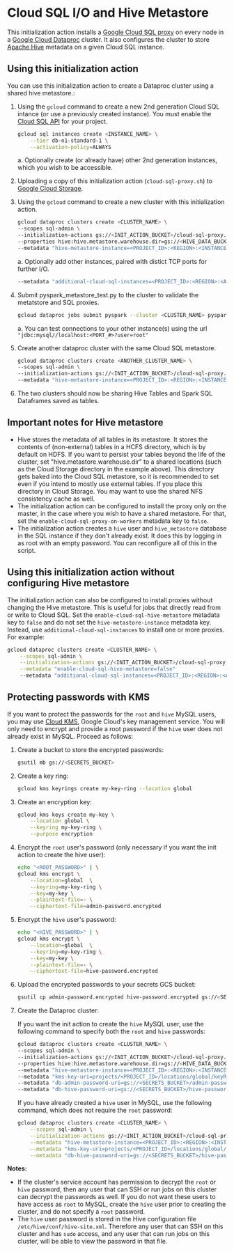 # Cloud SQL I/O and Hive Metastore

This initialization action installs a [Google Cloud SQL proxy](https://cloud.google.com/sql/docs/sql-proxy) on every node in a [Google Cloud Dataproc](https://cloud.google.com/dataproc) cluster. It also configures the cluster to store [Apache Hive](https://hive.apache.org) metadata on a given Cloud SQL instance.

## Using this initialization action

You can use this initialization action to create a Dataproc cluster using a shared hive metastore.:

1. Using the `gcloud` command to create a new 2nd generation Cloud SQL intance (or use a previously created instance). You must enable the [Cloud SQL API](https://console.cloud.google.com/apis/library/sqladmin.googleapis.com/?q=sql) for your project.

    ```bash
    gcloud sql instances create <INSTANCE_NAME> \
        --tier db-n1-standard-1 \
        --activation-policy=ALWAYS
    ```
    a. Optionally create (or already have) other 2nd generation instances, which you wish to be accessible.

2. Uploading a copy of this initialization action (`cloud-sql-proxy.sh`) to [Google Cloud Storage](https://cloud.google.com/storage).

3. Using the `gcloud` command to create a new cluster with this initialization action.

    ```bash
    gcloud dataproc clusters create <CLUSTER_NAME> \
    --scopes sql-admin \
    --initialization-actions gs://<INIT_ACTION_BUCKET>/cloud-sql-proxy.sh \
    --properties hive:hive.metastore.warehouse.dir=gs://<HIVE_DATA_BUCKET>/hive-warehouse \
    --metadata "hive-metastore-instance=<PROJECT_ID>:<REGION>:<INSTANCE_NAME>"
    ```
    a. Optionally add other instances, paired with distict TCP ports for further I/O.

    ```bash
    --metadata "additional-cloud-sql-instances=<PROJECT_ID>:<REGION>:<ANOTHER_INSTANCE_NAME>=tcp<PORT_#>[,...]"
    ```

4. Submit pyspark_metastore_test.py to the cluster to validate the metatstore and SQL proxies.
    ```bash
    gcloud dataproc jobs submit pyspark --cluster <CLUSTER_NAME> pyspark_metastore_test.py
    ```
    a. You can test connections to your other instance(s) using the url `"jdbc:mysql//localhost:<PORT_#>?user=root"`

5. Create another dataproc cluster with the same Cloud SQL metastore.
    ```bash
    gcloud dataproc clusters create <ANOTHER_CLUSTER_NAME> \
    --scopes sql-admin \
    --initialization-actions gs://<INIT_ACTION_BUCKET>/cloud-sql-proxy.sh \
    --metadata "hive-metastore-instance=<PROJECT_ID>:<REGION>:<INSTANCE_NAME>"
    ```

6. The two clusters should now be sharing Hive Tables and Spark SQL Dataframes saved as tables.

## Important notes for Hive metastore

* Hive stores the metadata of all tables in its metastore. It stores the contents of (non-external) tables in a HCFS directory, which is by default on HDFS. If you want to persist your tables beyond the life of the cluster, set "hive.metastore.warehouse.dir" to a shared locations (such as the Cloud Storage directory in the example above). This directory gets baked into the Cloud SQL metastore, so it is recommended to set even if you intend to mostly use external tables. If you place this directory in Cloud Storage. You may want to use the shared NFS consistency cache as well.
* The initialization action can be configured to install the proxy only on the master, in the case where you wish to have a shared metastore. For that, set the `enable-cloud-sql-proxy-on-workers` metadata key to `false`.
* The initialization action creates a `hive` user and `hive_metastore` database in the SQL instance if they don't already exist. It does this by logging in as root with an empty password. You can reconfigure all of this in the script.

## Using this initialization action without configuring Hive metastore

The initialization action can also be configured to install proxies without changing the Hive metastore. This is useful for jobs that directly read from or write to Cloud SQL. Set the `enable-cloud-sql-hive-metastore` metadata key to `false` and do not set the `hive-metastore-instance` metadata key. Instead, use `additional-cloud-sql-instances` to install one or more proxies. For example:

```bash
gcloud dataproc clusters create <CLUSTER_NAME> \
    --scopes sql-admin \
    --initialization-actions gs://<INIT_ACTION_BUCKET>/cloud-sql-proxy.sh \
    --metadata "enable-cloud-sql-hive-metastore=false"
    --metadata "additional-cloud-sql-instances=<PROJECT_ID>:<REGION>:<ANOTHER_INSTANCE_NAME>
```

## Protecting passwords with KMS

If you want to protect the passwords for the `root` and `hive` MySQL users, you may use [Cloud KMS](https://cloud.google.com/kms/),
Google Cloud's key management service. You will only need to encrypt and provide a root password if the `hive` user does not already exist in MySQL. Proceed as follows:

1. Create a bucket to store the encrypted passwords:

    ```bash
    gsutil mb gs://<SECRETS_BUCKET>
    ```

2. Create a key ring:

    ```bash
    gcloud kms keyrings create my-key-ring --location global
    ```

3. Create an encryption key:

    ```bash
    gcloud kms keys create my-key \
        --location global \
        --keyring my-key-ring \
        --purpose encryption
    ```

4. Encrypt the `root` user's password (only necessary if you want the init action to create the hive user):

    ```bash
    echo "<ROOT_PASSWORD>" | \
    gcloud kms encrypt \
        --location=global  \
        --keyring=my-key-ring \
        --key=my-key \
        --plaintext-file=- \
        --ciphertext-file=admin-password.encrypted
    ```

5. Encrypt the `hive` user's password:

    ```bash
    echo "<HIVE_PASSWORD>" | \
    gcloud kms encrypt \
        --location=global  \
        --keyring=my-key-ring \
        --key=my-key \
        --plaintext-file=- \
        --ciphertext-file=hive-password.encrypted
    ```

6. Upload the encrypted passwords to your secrets GCS bucket:

    ```bash
    gsutil cp admin-password.encrypted hive-password.encrypted gs://<SECRETS_BUCKET>
    ```

7. Create the Dataproc cluster:

    If you want the init action to create the `hive` MySQL user, use the following command to specify both the `root` and `hive` passwords:

    ```bash
    gcloud dataproc clusters create <CLUSTER_NAME> \
    --scopes sql-admin \
    --initialization-actions gs://<INIT_ACTION_BUCKET>/cloud-sql-proxy.sh \
    --properties hive:hive.metastore.warehouse.dir=gs://<HIVE_DATA_BUCKET>/hive-warehouse \
    --metadata "hive-metastore-instance=<PROJECT_ID>:<REGION>:<INSTANCE_NAME>" \
    --metadata "kms-key-uri=projects/<PROJECT_ID>/locations/global/keyRings/my-key-ring/cryptoKeys/my-key" \
    --metadata "db-admin-password-uri=gs://<SECRETS_BUCKET>/admin-password.encrypted" \
    --metadata "db-hive-password-uri=gs://<SECRETS_BUCKET>/hive-password.encrypted"
    ```

    If you have already created a `hive` user in MySQL, use the following command, which does not require the `root` password:

    ```bash
    gcloud dataproc clusters create <CLUSTER_NAME> \
        --scopes sql-admin \
        --initialization-actions gs://<INIT_ACTION_BUCKET>/cloud-sql-proxy.sh \
        --metadata "hive-metastore-instance=<PROJECT_ID>:<REGION>:<INSTANCE_NAME>" \
        --metadata "kms-key-uri=projects/<PROJECT_ID>/locations/global/keyRings/my-key-ring/cryptoKeys/my-key" \
        --metadata "db-hive-password-uri=gs://<SECRETS_BUCKET>/hive-password.encrypted"
    ```

**Notes:**

* If the cluster's service account has permission to decrypt the `root` or `hive` password, then any user that
  can SSH or run jobs on this cluster can decrypt the passwords as well. If you do not want these users to have access as `root` to MySQL, create the `hive` user prior to creating the cluster, and do not specify a `root` password.
* The `hive` user password is stored in the Hive configuration file `/etc/hive/conf/hive-site.xml`.
  Therefore any user that can SSH on this cluster and has `sudo` access, and any user that can run
  jobs on this cluster, will be able to view the password in that file.
